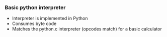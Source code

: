 ### Basic python interpreter
* Interpreter is implemented in Python
* Consumes byte code
* Matches the python.c interpreter (opcodes match) for a basic calculator